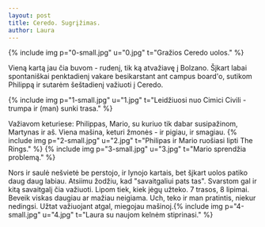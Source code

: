 ```yaml
---
layout: post
title: Ceredo. Sugrįžimas.
author: Laura
---
```


{% include img p="0-small.jpg" u="0.jpg" t="Gražios Ceredo uolos." %}

Vieną kartą jau čia buvom - rudenį, tik ką atvažiavę į Bolzano. Šįkart labai spontaniškai penktadienį vakare besikarstant ant campus board'o, sutikom Philippą ir sutarėm šeštadienį važiuoti į Ceredo.

{% include img p="1-small.jpg" u="1.jpg" t="Leidžiuosi nuo Cimici Civili - trumpa ir (man) sunki trasa." %}
<!--break-->

Važiavom keturiese: Philippas, Mario, su kuriuo tik dabar susipažinom, Martynas ir aš. Viena mašina, keturi žmonės - ir pigiau, ir smagiau. {% include img p="2-small.jpg" u="2.jpg" t="Philipas ir Mario ruošiasi lipti The Rings." %}
{% include img p="3-small.jpg" u="3.jpg" t="Mario sprendžia problemą." %}

Nors ir saulė nešvietė be perstojo, ir lynojo kartais, bet šįkart uolos patiko daug daug labiau. Atsiimu žodžiu, kad "savaitgaliui pats tas". Svarstom gal ir kitą savaitgalį čia važiuoti. Lipom tiek, kiek jėgų užteko. 7 trasos, 8 lipimai. Beveik viskas daugiau ar mažiau neigiama. Uch, teko ir man pratintis, niekur nedingsi. Užtat važiuojant atgal, miegojau mašinoj.{% include img p="4-small.jpg" u="4.jpg" t="Laura su naujom kelnėm stiprinasi." %}
